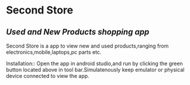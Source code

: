 # Second Store
## _Used and New Products shopping app_


Second Store is a app to view new and used products,ranging from electronics,mobile,laptops,pc parts etc.

Installation::
Open the app in android studio,and run by clicking the green button located above in tool bar.Simulatenously keep emulator or physical device connected to view the app.
